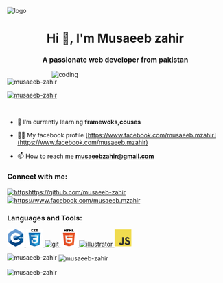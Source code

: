 ![logo]([https://github.com/Musaeeb-Zahir/Musaeeb-zahir/blob/main/Tim%20Ashton%20(3).png](https://github.com/Musaeeb-Zahir/Musaeeb-zahir/blob/main/Blue%20Pink%20Gradient%20Fashion%20Banner.png))
<h1 align="center">Hi 👋, I'm Musaeeb zahir</h1>
<h3 align="center">A passionate web developer from pakistan</h3>
<img align="right"alt="coding" width="400" src="https://user-image.githubusercontent.com/55389276/140866485-8fb1c876-9a8f-4d6a-98dc-08c4981eaf70.gif">
<p align="left"> <img src="https://komarev.com/ghpvc/?username=musaeeb-zahir&label=Profile%20views&color=0e75b6&style=flat" alt="musaeeb-zahir" /> </p>

<p align="left"> <a href="https://github.com/ryo-ma/github-profile-trophy"><img src="https://github-profile-trophy.vercel.app/?username=musaeeb-zahir" alt="musaeeb-zahir" /></a> </p>

<p align="left"> <a href="https://twitter.com/" target="blank"><img src="https://img.shields.io/twitter/follow/?logo=twitter&style=for-the-badge" alt="" /></a> </p>

- 🌱 I’m currently learning **framewoks,couses**

- 👨‍💻 My facebook profile [https://www.facebook.com/musaeeb.mzahir](https://www.facebook.com/musaeeb.mzahir)

- 📫 How to reach me **musaeebzahir@gmail.com**

<h3 align="left">Connect with me:</h3>
<p align="left">
<a href="https://linkedin.com/in/httpshttps://github.com/musaeeb-zahir" target="blank"><img align="center" src="https://raw.githubusercontent.com/rahuldkjain/github-profile-readme-generator/master/src/images/icons/Social/linked-in-alt.svg" alt="httpshttps://github.com/musaeeb-zahir" height="30" width="40" /></a>
<a href="https://fb.com/https://www.facebook.com/musaeeb.mzahir" target="blank"><img align="center" src="https://raw.githubusercontent.com/rahuldkjain/github-profile-readme-generator/master/src/images/icons/Social/facebook.svg" alt="https://www.facebook.com/musaeeb.mzahir" height="30" width="40" /></a>
</p>

<h3 align="left">Languages and Tools:</h3>
<p align="left"> <a href="https://www.w3schools.com/cpp/" target="_blank" rel="noreferrer"> <img src="https://raw.githubusercontent.com/devicons/devicon/master/icons/cplusplus/cplusplus-original.svg" alt="cplusplus" width="40" height="40"/> </a> <a href="https://www.w3schools.com/css/" target="_blank" rel="noreferrer"> <img src="https://raw.githubusercontent.com/devicons/devicon/master/icons/css3/css3-original-wordmark.svg" alt="css3" width="40" height="40"/> </a> <a href="https://git-scm.com/" target="_blank" rel="noreferrer"> <img src="https://www.vectorlogo.zone/logos/git-scm/git-scm-icon.svg" alt="git" width="40" height="40"/> </a> <a href="https://www.w3.org/html/" target="_blank" rel="noreferrer"> <img src="https://raw.githubusercontent.com/devicons/devicon/master/icons/html5/html5-original-wordmark.svg" alt="html5" width="40" height="40"/> </a> <a href="https://www.adobe.com/in/products/illustrator.html" target="_blank" rel="noreferrer"> <img src="https://www.vectorlogo.zone/logos/adobe_illustrator/adobe_illustrator-icon.svg" alt="illustrator" width="40" height="40"/> </a> <a href="https://developer.mozilla.org/en-US/docs/Web/JavaScript" target="_blank" rel="noreferrer"> <img src="https://raw.githubusercontent.com/devicons/devicon/master/icons/javascript/javascript-original.svg" alt="javascript" width="40" height="40"/> </a> </p>

<p><img align="left" src="https://github-readme-stats.vercel.app/api/top-langs?username=musaeeb-zahir&show_icons=true&locale=en&layout=compact" alt="musaeeb-zahir" /></p>

<p>&nbsp;<img align="center" src="https://github-readme-stats.vercel.app/api?username=musaeeb-zahir&show_icons=true&locale=en" alt="musaeeb-zahir" /></p>

<p><img align="center" src="https://github-readme-streak-stats.herokuapp.com/?user=musaeeb-zahir&" alt="musaeeb-zahir" /></p> 
